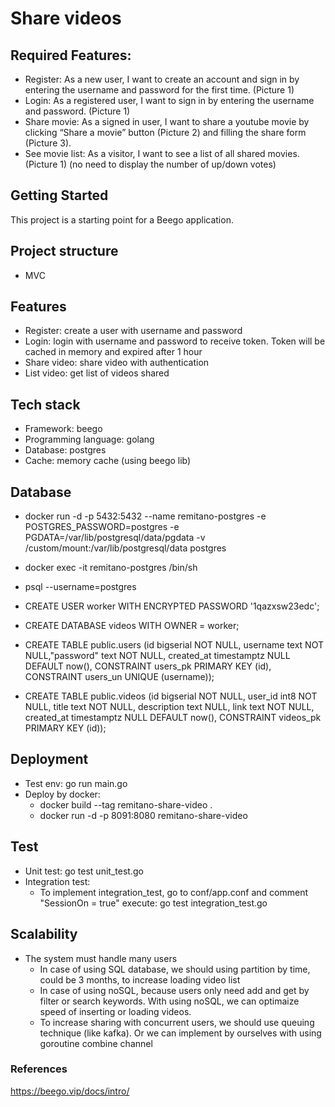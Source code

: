 # Share videos
## Required Features:
- Register: As a new user, I want to create an account and sign in by entering the username and password for the first time. (Picture 1)
- Login: As a registered user, I want to sign in by entering the username and password. (Picture 1)
- Share movie: As a signed in user, I want to share a youtube movie by clicking “Share a movie” button (Picture 2) and filling the share form (Picture 3).
- See movie list: As a visitor, I want to see a list of all shared movies. (Picture 1) (no need to display the number of up/down votes)

## Getting Started
This project is a starting point for a Beego application.
## Project structure
- MVC

## Features
- Register: create a user with username and password
- Login: login with username and password to receive token.
  Token will be cached in memory and expired after 1 hour
- Share video: share video with authentication
- List video: get list of videos shared

## Tech stack
- Framework: beego
- Programming language: golang
- Database: postgres
- Cache: memory cache (using beego lib)

## Database

- docker run -d -p 5432:5432 --name remitano-postgres -e POSTGRES_PASSWORD=postgres -e PGDATA=/var/lib/postgresql/data/pgdata -v /custom/mount:/var/lib/postgresql/data postgres
- docker exec -it remitano-postgres /bin/sh
- psql --username=postgres
- CREATE USER worker WITH ENCRYPTED PASSWORD '1qazxsw23edc';
- CREATE DATABASE videos WITH OWNER = worker;

- CREATE TABLE public.users (id bigserial NOT NULL, username text NOT NULL,"password" text NOT NULL, created_at timestamptz NULL DEFAULT now(), CONSTRAINT users_pk PRIMARY KEY (id), CONSTRAINT users_un UNIQUE (username));
  
- CREATE TABLE public.videos (id bigserial NOT NULL, user_id int8 NOT NULL, title text NOT NULL, description text NULL, link text NOT NULL, created_at timestamptz NULL DEFAULT now(), CONSTRAINT videos_pk PRIMARY KEY (id));
  
## Deployment
- Test env: go run main.go
- Deploy by docker: 
  - docker build --tag remitano-share-video .
  - docker run -d -p 8091:8080 remitano-share-video

## Test
- Unit test: go test unit_test.go
- Integration test: 
  - To implement integration_test, go to conf/app.conf
  and comment "SessionOn = true"
  execute: go test integration_test.go

## Scalability
- The system must handle many users
  - In case of using SQL database, we should using partition by time,
  could be 3 months, to increase loading video list
  - In case of using noSQL, because users only need add and get by
  filter or search keywords. With using noSQL, we can optimaize speed of
  inserting or loading videos.
  - To increase sharing with concurrent users, we should use 
  queuing technique (like kafka). Or we can implement by ourselves with using 
  goroutine combine channel
### References
https://beego.vip/docs/intro/